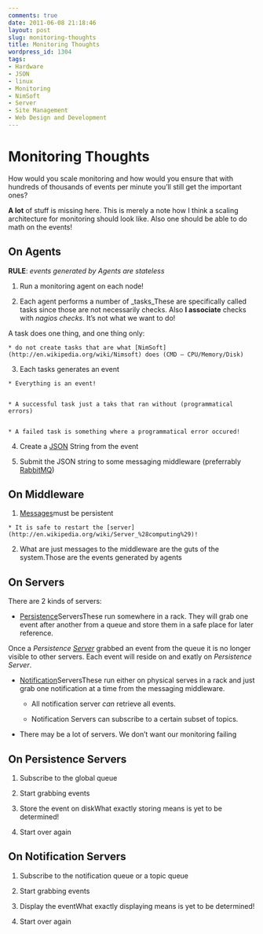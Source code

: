 ```yaml
---
comments: true
date: 2011-06-08 21:18:46
layout: post
slug: monitoring-thoughts
title: Monitoring Thoughts
wordpress_id: 1304
tags:
- Hardware
- JSON
- linux
- Monitoring
- NimSoft
- Server
- Site Management
- Web Design and Development
---
```





# Monitoring Thoughts


How would you scale monitoring and how would you ensure that with hundreds of thousands of events per minute you’ll still get the important ones?

**A lot** of stuff is missing here. This is merely a note how I think a scaling architecture for monitoring should look like. Also one should be able to do math on the events!


## On Agents


**RULE**: _events generated by Agents are stateless_



	
  1. Run a monitoring agent on each node!

	
  2. Each agent performs a number of _tasks_These are specifically called tasks since those are not necessarily checks. Also **I associate** checks with _nagios checks_. It’s not what we want to do!

A task does one thing, and one thing only:

	
    * do not create tasks that are what [NimSoft](http://en.wikipedia.org/wiki/Nimsoft) does (CMD – CPU/Memory/Disk)




	
  3. Each tasks generates an event

	
    * Everything is an event!

	
    * A successful task just a taks that ran without (programmatical errors)

	
    * A failed task is something where a programmatical error occured!




	
  4. Create a [JSON](http://en.wikipedia.org/wiki/JSON) String from the event

	
  5. Submit the JSON string to some messaging middleware (preferrably [RabbitMQ](http://en.wikipedia.org/wiki/RabbitMQ))




## On Middleware





	
  1. [Messages](http://en.wikipedia.org/wiki/Message)must be persistent

	
    * It is safe to restart the [server](http://en.wikipedia.org/wiki/Server_%28computing%29)!




	
  2. What are just messages to the middleware are the guts of the system.Those are the events generated by agents




## On Servers


There are 2 kinds of servers:



	
  * [Persistence](http://en.wikipedia.org/wiki/Persistence_%28computer_science%29)ServersThese run somewhere in a rack. They will grab one event after another from a queue and store them in a safe place for later reference.

Once a _Persistence [Server](http://en.wikipedia.org/wiki/File_server)_ grabbed an event from the queue it is no longer visible to other servers. Each event will reside on and exatly on _Persistence Server_.

	
  * [Notification](http://en.wikipedia.org/wiki/Notification_system)ServersThese run either on physical serves in a rack and just grab one notification at a time from the messaging middleware.

	
    * All notification server _can_ retrieve all events.

	
    * Notification Servers can subscribe to a certain subset of topics.




	
  * There may be a lot of servers. We don’t want our monitoring failing




## On Persistence Servers





	
  1. Subscribe to the global queue

	
  2. Start grabbing events

	
  3. Store the event on diskWhat exactly storing means is yet to be determined!

	
  4. Start over again




## On Notification Servers





	
  1. Subscribe to the notification queue or a topic queue

	
  2. Start grabbing events

	
  3. Display the eventWhat exactly displaying means is yet to be determined!

	
  4. Start over again



